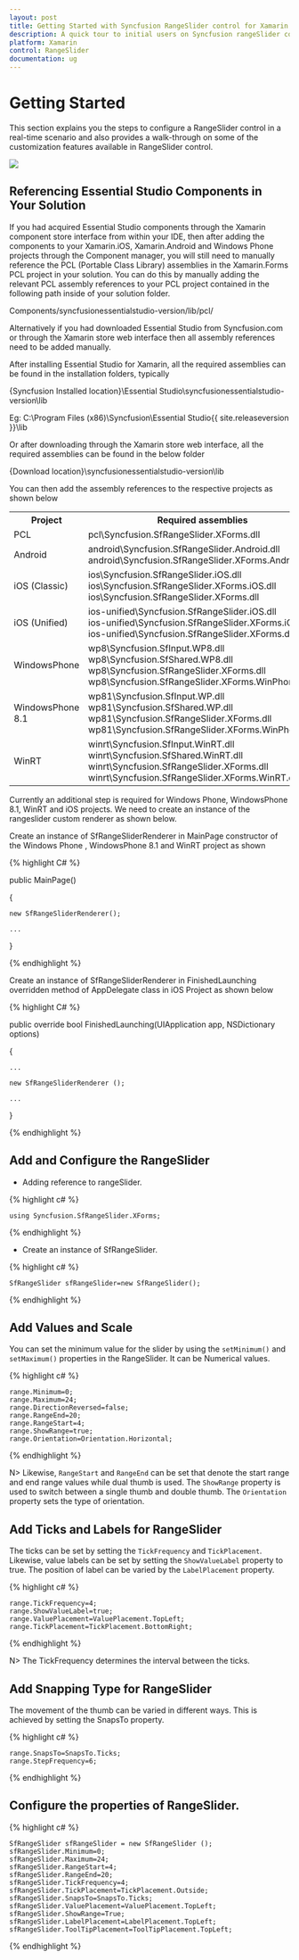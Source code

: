```yaml
---
layout: post
title: Getting Started with Syncfusion RangeSlider control for Xamarin.Forms
description: A quick tour to initial users on Syncfusion rangeSlider control for Xamarin.Forms platform
platform: Xamarin
control: RangeSlider
documentation: ug
---
```


# Getting Started

This section explains you the steps to configure a RangeSlider control in a real-time scenario and also provides a walk-through on some of the customization features available in RangeSlider control.

![](Getting-Started_images/img2.png)

## Referencing Essential Studio Components in Your Solution	

If you had acquired Essential Studio components through the Xamarin component store interface from within your IDE, then after adding the components to your Xamarin.iOS, Xamarin.Android and Windows Phone projects through the Component manager, you will still need to manually reference the PCL (Portable Class Library) assemblies in the Xamarin.Forms PCL project in your solution. You can do this by manually adding the relevant PCL assembly references to your PCL project contained in the following path inside of your solution folder.

Components/syncfusionessentialstudio-version/lib/pcl/

Alternatively if you had downloaded Essential Studio from Syncfusion.com or through the Xamarin store web interface then all assembly references need to be added manually.

After installing Essential Studio for Xamarin, all the required assemblies can be found in the installation folders, typically

{Syncfusion Installed location}\Essential Studio\syncfusionessentialstudio-version\lib

Eg: C:\Program Files (x86)\Syncfusion\Essential Studio\{{ site.releaseversion }}\lib

Or after downloading through the Xamarin store web interface, all the required assemblies can be found in the below folder

{Download location}\syncfusionessentialstudio-version\lib

You can then add the assembly references to the respective projects as shown below

<table>
<tr>
<th>Project</th>
<th>Required assemblies</th>
</tr>
<tr>
<td>PCL</td>
<td>pcl\Syncfusion.SfRangeSlider.XForms.dll</td>
</tr>
<tr>
<td>Android</td>
<td>android\Syncfusion.SfRangeSlider.Android.dll<br/>android\Syncfusion.SfRangeSlider.XForms.Android.dll</td>
</tr>
<tr>
<td>iOS (Classic)</td>
<td>ios\Syncfusion.SfRangeSlider.iOS.dll<br/>ios\Syncfusion.SfRangeSlider.XForms.iOS.dll<br/>ios\Syncfusion.SfRangeSlider.XForms.dll</td>
</tr>
<tr>
<td>iOS (Unified)</td>
<td>ios-unified\Syncfusion.SfRangeSlider.iOS.dll<br/>ios-unified\Syncfusion.SfRangeSlider.XForms.iOS.dll<br/>ios-unified\Syncfusion.SfRangeSlider.XForms.dll</td>
</tr>
<tr>
<td>WindowsPhone</td>
<td>wp8\Syncfusion.SfInput.WP8.dll<br/>wp8\Syncfusion.SfShared.WP8.dll<br/>wp8\Syncfusion.SfRangeSlider.XForms.dll<br/>wp8\Syncfusion.SfRangeSlider.XForms.WinPhone.dll</td>
</tr>
<tr>
<td>WindowsPhone 8.1</td>
<td>wp81\Syncfusion.SfInput.WP.dll<br/>wp81\Syncfusion.SfShared.WP.dll<br/>wp81\Syncfusion.SfRangeSlider.XForms.dll<br/>wp81\Syncfusion.SfRangeSlider.XForms.WinPhone.dll</td>
</tr>
<tr>
<td>WinRT</td>
<td>winrt\Syncfusion.SfInput.WinRT.dll<br/>winrt\Syncfusion.SfShared.WinRT.dll<br/>winrt\Syncfusion.SfRangeSlider.XForms.dll<br/>winrt\Syncfusion.SfRangeSlider.XForms.WinRT.dll</td>
</tr>
</table>

Currently an additional step is required for Windows Phone, WindowsPhone 8.1, WinRT and iOS projects. We need to create an instance of the rangeslider custom renderer as shown below. 

Create an instance of SfRangeSliderRenderer in MainPage constructor of the Windows Phone , WindowsPhone 8.1 and WinRT project as shown 

{% highlight C# %}

public MainPage()

{

    new SfRangeSliderRenderer();

    ...    

}

{% endhighlight %}

Create an instance of SfRangeSliderRenderer in FinishedLaunching overridden method of AppDelegate class in iOS Project as shown below

{% highlight C# %}

public override bool FinishedLaunching(UIApplication app, NSDictionary options)

{

    ...

    new SfRangeSliderRenderer ();

    ...

}	

{% endhighlight %}

## Add and Configure the RangeSlider

* Adding reference to rangeSlider.

{% highlight c# %}

	using Syncfusion.SfRangeSlider.XForms;

{% endhighlight %}

* Create an instance of SfRangeSlider.

{% highlight c# %}

	SfRangeSlider sfRangeSlider=new SfRangeSlider();
	
{% endhighlight %}

## Add Values and Scale

You can set the minimum value for the slider by using the `setMinimum()` and `setMaximum()` properties in the RangeSlider. It can be Numerical values.

{% highlight c# %}

	range.Minimum=0; 
	range.Maximum=24; 
	range.DirectionReversed=false; 
	range.RangeEnd=20; 
	range.RangeStart=4;
	range.ShowRange=true; 
	range.Orientation=Orientation.Horizontal;

{% endhighlight %}

N> Likewise, `RangeStart` and `RangeEnd` can be set that denote the start range and end range values while dual thumb is used. The `ShowRange` property is used to switch between a single thumb and double thumb. The `Orientation` property sets the type of orientation.

## Add Ticks and Labels for RangeSlider

The ticks can be set by setting the `TickFrequency` and `TickPlacement`. Likewise, value labels can be set by setting the `ShowValueLabel` property to true. The position of label can be varied by the `LabelPlacement` property.

{% highlight c# %}

	range.TickFrequency=4; 
	range.ShowValueLabel=true; 
	range.ValuePlacement=ValuePlacement.TopLeft; 
	range.TickPlacement=TickPlacement.BottomRight;

{% endhighlight %}

N> The TickFrequency determines the interval between the ticks.

## Add Snapping Type for RangeSlider

The movement of the thumb can be varied in different ways. This is achieved by setting the SnapsTo property.

{% highlight c# %}

	range.SnapsTo=SnapsTo.Ticks; 
	range.StepFrequency=6;

{% endhighlight %}

## Configure the properties of RangeSlider.

{% highlight c# %}

	SfRangeSlider sfRangeSlider = new SfRangeSlider ();
	sfRangeSlider.Minimum=0;
	sfRangeSlider.Maximum=24;
	sfRangeSlider.RangeStart=4;
	sfRangeSlider.RangeEnd=20;
	sfRangeSlider.TickFrequency=4;
	sfRangeSlider.TickPlacement=TickPlacement.Outside;
	sfRangeSlider.SnapsTo=SnapsTo.Ticks;
	sfRangeSlider.ValuePlacement=ValuePlacement.TopLeft;
	sfRangeSlider.ShowRange=True;
	sfRangeSlider.LabelPlacement=LabelPlacement.TopLeft;
	sfRangeSlider.ToolTipPlacement=ToolTipPlacement.TopLeft;

{% endhighlight %}






    
                                    
